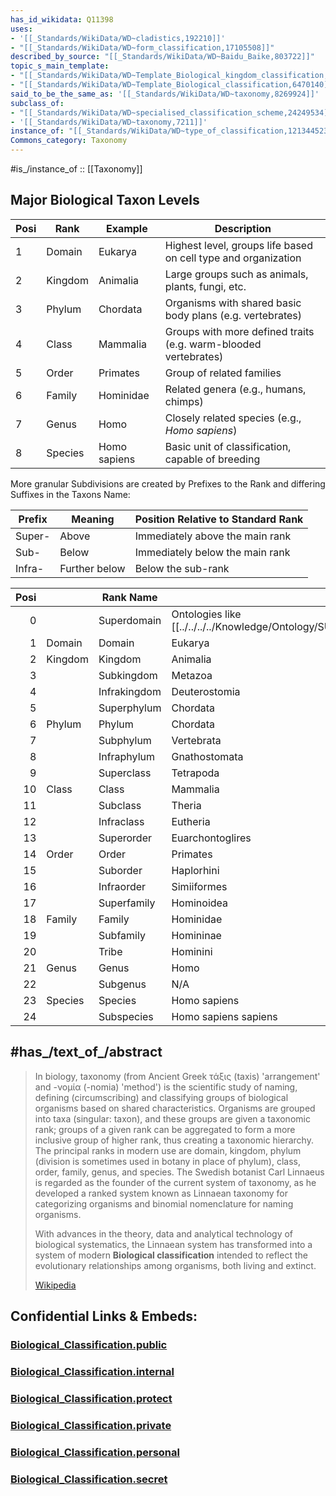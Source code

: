 ```yaml
---
has_id_wikidata: Q11398
uses:
- '[[_Standards/WikiData/WD~cladistics,192210]]'
- "[[_Standards/WikiData/WD~form_classification,17105508]]"
described_by_source: "[[_Standards/WikiData/WD~Baidu_Baike,803722]]"
topic_s_main_template:
- "[[_Standards/WikiData/WD~Template_Biological_kingdom_classification,6221922]]"
- "[[_Standards/WikiData/WD~Template_Biological_classification,6470140]]"
said_to_be_the_same_as: '[[_Standards/WikiData/WD~taxonomy,8269924]]'
subclass_of:
- "[[_Standards/WikiData/WD~specialised_classification_scheme,24249534]]"
- '[[_Standards/WikiData/WD~taxonomy,7211]]'
instance_of: "[[_Standards/WikiData/WD~type_of_classification,121344523]]"
Commons_category: Taxonomy
---
```



#is_/instance_of :: [[Taxonomy]] 


## Major Biological Taxon Levels  

| Posi | Rank    | Example      | Description                                                     |
| ---- | ------- | ------------ | --------------------------------------------------------------- |
| 1    | Domain  | Eukarya      | Highest level, groups life based on cell type and organization  |
| 2    | Kingdom | Animalia     | Large groups such as animals, plants, fungi, etc.               |
| 3    | Phylum  | Chordata     | Organisms with shared basic body plans (e.g. vertebrates)       |
| 4    | Class   | Mammalia     | Groups with more defined traits (e.g. warm-blooded vertebrates) |
| 5    | Order   | Primates     | Group of related families                                       |
| 6    | Family  | Hominidae    | Related genera (e.g., humans, chimps)                           |
| 7    | Genus   | Homo         | Closely related species (e.g., _Homo sapiens_)                  |
| 8    | Species | Homo sapiens | Basic unit of classification, capable of breeding               |

More granular Subdivisions are created by Prefixes to the Rank and differing Suffixes in the Taxons Name: 

| Prefix | Meaning       | Position Relative to Standard Rank |
| ------ | ------------- | ---------------------------------- |
| Super- | Above         | Immediately above the main rank    |
| Sub-   | Below         | Immediately below the main rank    |
| Infra- | Further below | Below the sub-rank                 |



| Posi |         | Rank Name    | Used For                                                                                 |
| ---: | ------- | ------------ | ---------------------------------------------------------------------------------------- |
|    0 |         | Superdomain  | Ontologies like [[../../../../Knowledge/Ontology/SUMO(Suggested_Upper_Merged_Ontology)]] |
|    1 | Domain  | Domain       | Eukarya                                                                                  |
|    2 | Kingdom | Kingdom      | Animalia                                                                                 |
|    3 |         | Subkingdom   | Metazoa                                                                                  |
|    4 |         | Infrakingdom | Deuterostomia                                                                            |
|    5 |         | Superphylum  | Chordata                                                                                 |
|    6 | Phylum  | Phylum       | Chordata                                                                                 |
|    7 |         | Subphylum    | Vertebrata                                                                               |
|    8 |         | Infraphylum  | Gnathostomata                                                                            |
|    9 |         | Superclass   | Tetrapoda                                                                                |
|   10 | Class   | Class        | Mammalia                                                                                 |
|   11 |         | Subclass     | Theria                                                                                   |
|   12 |         | Infraclass   | Eutheria                                                                                 |
|   13 |         | Superorder   | Euarchontoglires                                                                         |
|   14 | Order   | Order        | Primates                                                                                 |
|   15 |         | Suborder     | Haplorhini                                                                               |
|   16 |         | Infraorder   | Simiiformes                                                                              |
|   17 |         | Superfamily  | Hominoidea                                                                               |
|   18 | Family  | Family       | Hominidae                                                                                |
|   19 |         | Subfamily    | Homininae                                                                                |
|   20 |         | Tribe        | Hominini                                                                                 |
|   21 | Genus   | Genus        | Homo                                                                                     |
|   22 |         | Subgenus     | N/A                                                                                      |
|   23 | Species | Species      | Homo sapiens                                                                             |
|   24 |         | Subspecies   | Homo sapiens sapiens                                                                     |


## #has_/text_of_/abstract 


> In biology, taxonomy (from Ancient Greek  τάξις (taxis) 'arrangement' and  -νομία (-nomia) 'method') is the scientific study of naming, defining (circumscribing) and classifying groups of biological organisms based on shared characteristics. Organisms are grouped into taxa (singular: taxon), and these groups are given a taxonomic rank; groups of a given rank can be aggregated to form a more inclusive group of higher rank, thus creating a taxonomic hierarchy. The principal ranks in modern use are domain, kingdom, phylum (division is sometimes used in botany in place of phylum), class, order, family, genus, and species. The Swedish botanist Carl Linnaeus is regarded as the founder of the current system of taxonomy, as he developed a ranked system known as Linnaean taxonomy for categorizing organisms and binomial nomenclature for naming organisms.
>
> With advances in the theory, data and analytical technology of biological systematics, the Linnaean system has transformed into a system of modern **Biological classification** intended to reflect the evolutionary relationships among organisms, both living and extinct.
>
> [Wikipedia](https://en.wikipedia.org/wiki/Taxonomy%20(biology))


## Confidential Links & Embeds: 

### [Biological_Classification.public](/_public\bio/Biological_Classification.public.md) 

### [Biological_Classification.internal](/_internal\bio/Biological_Classification.internal.md) 

### [Biological_Classification.protect](/_protect\bio/Biological_Classification.protect.md) 

### [Biological_Classification.private](/_private\bio/Biological_Classification.private.md) 

### [Biological_Classification.personal](/_personal\bio/Biological_Classification.personal.md) 

### [Biological_Classification.secret](/_secret\bio/Biological_Classification.secret.md)

